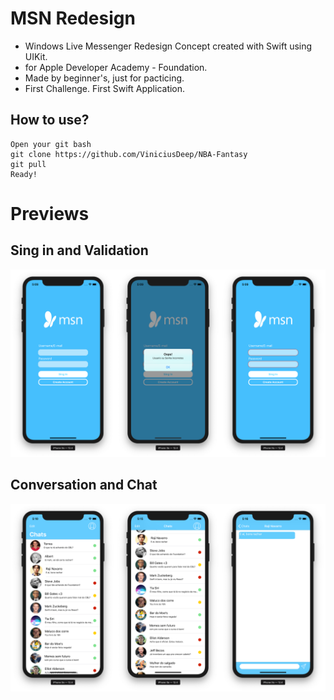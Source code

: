 # MSN Redesign

* Windows Live Messenger Redesign Concept created with Swift using UIKit.
* for Apple Developer Academy - Foundation.
* Made by beginner's, just for pacticing.
* First Challenge. First Swift Application.

## How to use?
```iOS
Open your git bash
git clone https://github.com/ViniciusDeep/NBA-Fantasy
git pull
Ready!
```

# Previews

## Sing in and Validation
![alt image](https://raw.githubusercontent.com/AlbertQueiroz/MSN-Rebuild/master/Previews/Preview1.png)


## Conversation and Chat
![alt image](https://raw.githubusercontent.com/AlbertQueiroz/MSN-Rebuild/master/Previews/Preview2.png)
